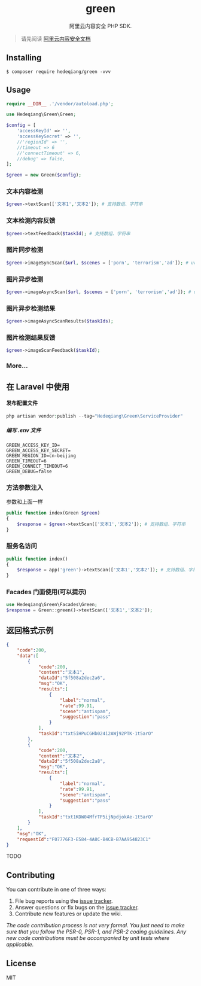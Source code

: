 <h1 align="center"> green </h1>

<p align="center"> 阿里云内容安全 PHP SDK.</p>

> 请先阅读 [阿里云内容安全文档](https://help.aliyun.com/document_detail/63004.html?spm=a2c4g.11186623.6.606.4a9160d1jDj9ak)

## Installing

```shell
$ composer require hedeqiang/green -vvv
```

## Usage
```php
require __DIR__ .'/vendor/autoload.php';

use Hedeqiang\Green\Green;

$config = [
    'accessKeyId' => '',
    'accessKeySecret' => '',
    //'regionId' => '',
    //timeout => 6
    //'connectTimeout' => 6,
    //debug' => false,
];

$green = new Green($config);
```

### 文本内容检测
```php
$green->textScan(['文本1','文本2']); # 支持数组、字符串
```

### 文本检测内容反馈
```php
$green->textFeedback($taskId); # 支持数组、字符串
```
### 图片同步检测
```php
$green->imageSyncScan($url, $scenes = ['porn', 'terrorism','ad']); # url 支持数组、字符串
```

### 图片异步检测
```php
$green->imageAsyncScan($url, $scenes = ['porn', 'terrorism','ad']); # url 支持数组、字符串
```

### 图片异步检测结果
```php
$green->imageAsyncScanResults($taskIds);
```

### 图片检测结果反馈
```php
$green->imageScanFeedback($taskId);
```

### More...

## 在 Laravel 中使用
#### 发布配置文件
```php
php artisan vendor:publish --tag="Hedeqiang\Green\ServiceProvider"
```
##### 编写 .env 文件
```
GREEN_ACCESS_KEY_ID=
GREEN_ACCESS_KEY_SECRET=
GREEN_REGION_ID=cn-beijing
GREEN_TIMEOUT=6
GREEN_CONNECT_TIMEOUT=6
GREEN_DEBUG=false
```

### 方法参数注入
参数和上面一样

```php
public function index(Green $green)
{
    $response = $green->textScan(['文本1','文本2']); # 支持数组、字符串
}
```
### 服务名访问
```php
public function index()
{
    $response = app('green')->textScan(['文本1','文本2']); # 支持数组、字符串
}
```

### Facades 门面使用(可以提示)
```php
use Hedeqiang\Green\Facades\Green;
$response = Green::green()->textScan(['文本1','文本2']);
```


## 返回格式示例

```json
{
    "code":200,
    "data":[
        {
            "code":200,
            "content":"文本1",
            "dataId":"5f508a2dec2a6",
            "msg":"OK",
            "results":[
                {
                    "label":"normal",
                    "rate":99.91,
                    "scene":"antispam",
                    "suggestion":"pass"
                }
            ],
            "taskId":"txt5iHPuCGHb024i2AWj92PTK-1t5arO"
        },
        {
            "code":200,
            "content":"文本2",
            "dataId":"5f508a2dec2a8",
            "msg":"OK",
            "results":[
                {
                    "label":"normal",
                    "rate":99.91,
                    "scene":"antispam",
                    "suggestion":"pass"
                }
            ],
            "taskId":"txt1KDW04MfrTP5ijNpdjokAe-1t5arO"
        }
    ],
    "msg":"OK",
    "requestId":"F07776F3-E584-4A8C-B4CB-B7AA954823C1"
}
```

TODO

## Contributing

You can contribute in one of three ways:

1. File bug reports using the [issue tracker](https://github.com/hedeqiang/green/issues).
2. Answer questions or fix bugs on the [issue tracker](https://github.com/hedeqiang/green/issues).
3. Contribute new features or update the wiki.

_The code contribution process is not very formal. You just need to make sure that you follow the PSR-0, PSR-1, and PSR-2 coding guidelines. Any new code contributions must be accompanied by unit tests where applicable._

## License

MIT
